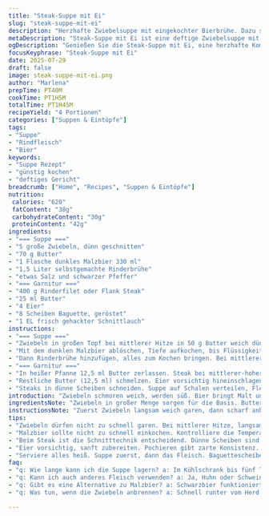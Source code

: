 ```yaml
---
title: "Steak-Suppe mit Ei"
slug: "steak-suppe-mit-ei"
description: "Herzhafte Zwiebelsuppe mit eingekochter Bierbrühe. Dazu saftiges Rindersteak scharf angebraten, gebutterte Spiegeleier und knusprige Baguette-Crostini. Geschmorte Zwiebeln mit Karamellnoten. Die Suppe wird um ein dunkles Malzbier und eine hausgemachte Rinderbrühe ergänzt. Frischer Schnittlauch ersetzt die Petersilie. Für die Ei-Komponente pochieren statt braten, für eine zarte Textur. Geschmacklich kräftig, die Zutaten in kleinen Portionen für vier Personen berechnet."
metaDescription: "Steak-Suppe mit Ei ist eine deftige Zwiebelsuppe mit geschmortem Rindersteak und Spiegeleiern. Ein Festessen für kalte Tage"
ogDescription: "Genießen Sie die Steak-Suppe mit Ei, eine herzhafte Kombination aus Zwiebeln, Rindersteak und knusprigem Brot, perfekt für Herbstabende"
focusKeyphrase: "Steak-Suppe mit Ei"
date: 2025-07-29
draft: false
image: steak-suppe-mit-ei.png
author: "Marlena"
prepTime: PT40M
cookTime: PT1H5M
totalTime: PT1H45M
recipeYield: "4 Portionen"
categories: ["Suppen & Eintöpfe"]
tags:
- "Suppe"
- "Rindfleisch"
- "Bier"
keywords:
- "Suppe Rezept"
- "günstig kochen"
- "deftiges Gericht"
breadcrumb: ["Home", "Recipes", "Suppen & Eintöpfe"]
nutrition: 
 calories: "620"
 fatContent: "38g"
 carbohydrateContent: "30g"
 proteinContent: "42g"
ingredients:
- "=== Suppe ==="
- "5 große Zwiebeln, dünn geschnitten"
- "70 g Butter"
- "1 Flasche dunkles Malzbier 330 ml"
- "1,5 Liter selbstgemachte Rinderbrühe"
- "etwas Salz und schwarzer Pfeffer"
- "=== Garnitur ==="
- "400 g Rinderfilet oder Flank Steak"
- "25 ml Butter"
- "4 Eier"
- "8 Scheiben Baguette, geröstet"
- "1 EL frisch gehackter Schnittlauch"
instructions:
- "=== Suppe ==="
- "Zwiebeln in großen Topf bei mittlerer Hitze in 50 g Butter weich dünsten, etwa 12 Minuten. Dann die Hitze erhöhen, öfter rühren, bis Zwiebeln goldbraun und gut karamellisiert sind, ca. 6 Minuten."
- "Mit dem dunklen Malzbier ablöschen, Tiefe aufkochen, bis Flüssigkeit halb reduziert ist, ca. 7 Minuten."
- "Dann Rinderbrühe hinzufügen, alles zum Kochen bringen. Bei mittlerer Hitze offen circa 25 Minuten köcheln, bis die Flüssigkeit etwa um die Hälfte reduziert ist. Mit Salz und Pfeffer abschmecken."
- "=== Garnitur ==="
- "In heißer Pfanne 12,5 ml Butter zerlassen. Steak bei mittlerer-hoher Hitze von jeder Seite 3-4 Minuten scharf anbraten, gewünschter Gargrad. Salzen und pfeffern, beiseite legen. Pfanne kurz säubern."
- "Restliche Butter (12,5 ml) schmelzen. Eier vorsichtig hineinschlagen, bei kleiner Hitze 4-5 Minuten braten, nur eine Seite, das Eigelb weich. Nach Wunsch mit einem runden Ausstecher (7 cm Durchmesser) Ei zurechtschneiden."
- "Steaks in dünne Scheiben schneiden. Suppe auf Schalen verteilen, Fleisch darauf legen. Je zwei geröstete Baguettescheiben auf die Suppe geben, Ei oben drauf. Mit frisch gehacktem Schnittlauch bestreuen."
introduction: "Zwiebeln schmoren weich, werden süß. Bier bringt Malt und Tiefe rein. Fleisch auf den Punkt, kurz und scharf. Eier sanft, hellgelb, weich. Baguette knusprig, hält Stand. All das zusammen, rustikal. Für bisschen Feierabend oder Sonntag. Klar, es braucht Zeit. Geduld beim Karamellisieren. Keine Eile beim Reduzieren. Dann wird’s gut. Schnittlauch statt klassisch - etwas Frische. Die Suppe satt und voller Charakter. Kein schnelles Zeug. Arbeit, die sich auszahlt. Das Bier nicht hell, sondern dunkel, mehr Würze. Steak grob geschnitten, nicht zu dünn, Fleisch spürt man. Ei als sanfter Kontrast. Einfach, bodenständig. Will Wärme und Fülle. Perfekt für Herbst oder kühle Tage. Ohne Milch, bisschen Butter für Geschmack. Passt wie gemacht für vier hungrige Esser. Einfach vorbereiten, dann genießen."
ingredientsNote: "Zwiebeln in großer Menge sorgen für die Basis. Butter sollte gesalzen sein, Qualität spürbar. Dunkles Malzbier statt helles, dunkles bringt karamellige Noten und Tiefe. Brühe selbstgemacht oder gute Qualität, damit wenig Würze fehlt. Fleisch darf nicht in dünne Streifen zerfallen, da sonst Textur flöten geht. Für die Eier wird ein sanftes Braten oder gar ein pochieren empfohlen, schonender für den Geschmack. Baguette am besten frisch, leicht hart, damit es nicht durchweicht. Schnittlauch wirkt als Frischegeber, ersetzt Petersilie. Butter für Anbraten und Eier separat portionieren, damit nichts verbrennt. Salz und Pfeffer sparsam dosiert, da Fleisch und Brühe bereits Würze mitbringen."
instructionsNote: "Zuerst Zwiebeln langsam weich garen, dann scharf anbraten, keine Angst vor Farbe. Malzbier langsam einkochen, nicht zu schnell, sonst bitter. Brühe hinzufügen und offen köcheln lassen, bis die Menge sich deutlich reduziert hat. Suppe abschmecken. Fleisch in einer separaten Pfanne bei hoher Temperatur scharf anbraten, Pfanne danach auswischen, sonst Ei-Aromen werden beeinträchtigt. Eier in der zweiten Butterportion zubereiten, nur auf einer Seite braten für sanft gegarte Eigelbe. Formgebung mittels Ausstecher für das Ei ist optional, wird optisch schöner. Fleisch dünn schneiden, nie zu heiß auf Teller legen, sonst Suppe zu schnell kalt. Zusammensetzen in Etappen, zuerst Suppe, dann Fleisch, Brotscheiben und Ei abschließend. Schnittlauch frisch darüber streuen, direkt vor dem Servieren. Suppe heiß servieren, dazu Brot knusprig. Wenig Zeit zwischen Ei fertigmachen und Servieren, sonst verlaufen die Eier."
tips:
- "Zwiebeln dürfen nicht zu schnell garen. Bei mittlerer Hitze, langsam schmoren. Karamellisierung bringt Tiefe und Geschmack. Dreh sie öfters um. Keine Eile. Zeit bringt süßere Aromen. Butter leicht salzig verwenden, damit Geschmack bleibt. Hohe Qualität ist wichtig. Dunkles Malzbier variieren. Experimentieren mit verschiedenen Marken möglich."
- "Malzbier sollte nicht zu schnell einkochen. Kontrolliere die Temperatur. Wenn zu heiß, wird es bitter. Auch die Brühe ist wichtig. Selbstgemacht wenn möglich. Qualität bringt Würze, wenig Salz nötig. Wenn du Brühe kaufst, achte auf die Zutaten. Wenig künstliche Geschmäcker. Immer besser, frisch gemacht."
- "Beim Steak ist die Schnitttechnik entscheidend. Dünne Scheiben sind nicht ideal. Wenn das Fleisch dünn ist, verliert es die Textur. Steaks bei hoher Temperatur anbraten für die Röstkruste. Helle Pfanne danach säubern. Sonst Geschmack von Steak bleibt im Ei. Jede Pfanne hat ihren eigenen Charakter."
- "Eier vorsichtig, sanft zubereiten. Pochieren gibt zarte Konsistenz. Butterschichten sind wichtig. Nur eine Seite braten für weiche Eigelbe. Sei kreativ dabei. Ausstechen der Eier geht für bessere Optik. Aber muss nicht sein. Schnittlauch gibt Frische, Petersilien als Ersatz vergessen."
- "Serviere alles heiß. Suppe zuerst, dann das Fleisch. Baguettescheiben zur Suppe, Eier darauf. Das Zusammenspiel wichtig. Timing ist ausschlaggebend. Platz am Tisch einplanen. Heißportionsweise servieren. Lange Wartezeiten vermeiden. Dann bleibt alles frisch und lecker."
faq:
- "q: Wie lange kann ich die Suppe lagern? a: Im Kühlschrank bis fünf Tage. Einfrieren ist möglich, jedoch Geschmack leicht anders. Bei Bedarf aufwärmen. Suppe verliert ein wenig Frische. Nicht lange lagern."
- "q: Kann ich auch anderes Fleisch verwenden? a: Ja, Huhn oder Schwein geht auch. Geschmack wird etwas anders.resultat ist gut. Bei Huhn vielleicht mehr Gewürze. Zutaten passen anpassen. Jeder nach seinem Gusto."
- "q: Gibt es eine Alternative zu Malzbier? a: Schwarzbier funktioniert gut. Dunkles Pils ist auch möglich. Aber Malzbier bringt besonderen Geschmack. Achte auf malzige Noten um die Tiefe zu behalten und Balance. Alternativen immer anpassen."
- "q: Was tun, wenn die Zwiebeln anbrennen? a: Schnell runter vom Herd. Hitze reduzieren. Mit etwas Brühe ablöschen hilft. Röstgeschmack bleibt. Sofort umrühren. Kontrolle behalten, чтоб sie süß und nicht bitter sind."

---
```

